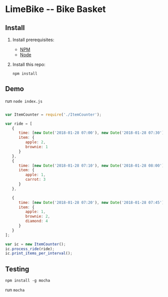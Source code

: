 # LimeBike -- Bike Basket

## Install

1. Install prerequisites:

   * [NPM](https://www.npmjs.com/)
   * [Node](https://nodejs.org/en/)

2. Install this repo:

    `npm install`

## Demo

run `node index.js`

```javascript

var ItemCounter = require('./ItemCounter');

var ride = [
   {
      time: [new Date('2018-01-28 07:00'), new Date('2018-01-28 07:30')],
      item: {
         apple: 2,
         brownie: 1
      }
   },
   {
      time: [new Date('2018-01-28 07:10'), new Date('2018-01-28 08:00')],
      item: {
         apple: 1,
         carrot: 3
      }
   },

   {
      time: [new Date('2018-01-28 07:20'), new Date('2018-01-28 07:45')],
      item: {
         apple: 1,
         brownie: 2,
         diamond: 4
      }
   }
];

var ic = new ItemCounter();
ic.process_ride(ride);
ic.print_items_per_interval();
```



## Testing

`npm install -g mocha`

run `mocha`
